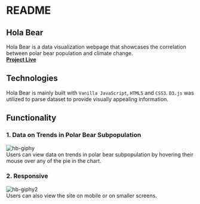 # README

## Hola Bear
Hola Bear is a data visualization webpage that showcases the correlation between polar bear population and climate change.
<br>
[**Project Live**](https://juneseong.github.io/hola-bear/)

## Technologies
Hola Bear is mainly built with `Vanilla JavaScript`, `HTML5` and `CSS3`. `D3.js` was utilized to parse dataset to provide visually appealing information.


## Functionality
### 1. Data on Trends in Polar Bear Subpopulation
![hb-giphy](https://user-images.githubusercontent.com/57915629/83158220-826d5100-a0d2-11ea-9d64-a8b47e811c8d.gif)
<br>
Users can view data on trends in polar bear subpopulation by hovering their mouse over any of the pie in the chart.
### 2. Responsive
![hb-giphy2](https://user-images.githubusercontent.com/57915629/83160594-66b77a00-a0d5-11ea-9103-9a7bf7f31179.gif)
<br>
Users can also view the site on mobile or on smaller screens.
